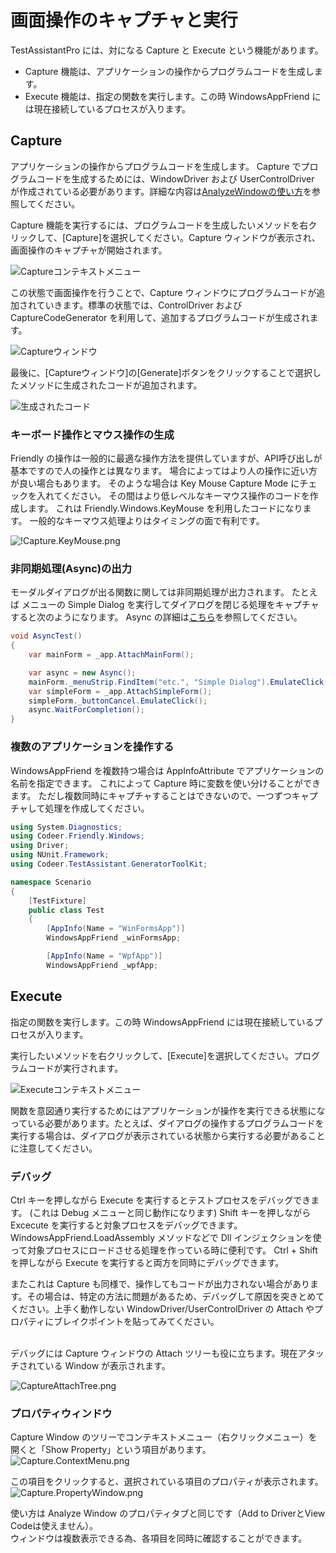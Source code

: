 # 画面操作のキャプチャと実行

TestAssistantPro には、対になる Capture と Execute という機能があります。

- Capture 機能は、アプリケーションの操作からプログラムコードを生成します。
- Execute 機能は、指定の関数を実行します。この時 WindowsAppFriend には現在接続しているプロセスが入ります。

## Capture

アプリケーションの操作からプログラムコードを生成します。
Capture でプログラムコードを生成するためには、WindowDriver および UserControlDriver が作成されている必要があります。詳細な内容は[AnalyzeWindowの使い方](./AnalyzeWindow.md)を参照してください。

Capture 機能を実行するには、プログラムコードを生成したいメソッドを右クリックして、[Capture]を選択してください。Capture ウィンドウが表示され、画面操作のキャプチャが開始されます。

![Captureコンテキストメニュー](../Img/CaptureAndExecute.CaptureContextMenu.png)

この状態で画面操作を行うことで、Capture ウィンドウにプログラムコードが追加されていきます。標準の状態では、ControlDriver および CaptureCodeGenerator を利用して、追加するプログラムコードが生成されます。

![Captureウィンドウ](../Img/CaptureAndExecute.CaptureWindow.png)

最後に、[Captureウィンドウ]の[Generate]ボタンをクリックすることで選択したメソッドに生成されたコードが追加されます。

![生成されたコード](../Img/CaptureAndExecute.GeneratedCode.png)


### キーボード操作とマウス操作の生成

Friendly の操作は一般的に最適な操作方法を提供していますが、API呼び出しが基本ですので人の操作とは異なります。
場合によってはより人の操作に近い方が良い場合もあります。
そのような場合は Key Mouse Capture Mode にチェックを入れてください。
その間はより低レベルなキーマウス操作のコードを作成します。
これは Friendly.Windows.KeyMouse を利用したコードになります。
一般的なキーマウス処理よりはタイミングの面で有利です。

![!Capture.KeyMouse.png](../Img/Capture.KeyMouse.png)

### 非同期処理(Async)の出力

モーダルダイアログが出る関数に関しては非同期処理が出力されます。
たとえば メニューの Simple Dialog を実行してダイアログを閉じる処理をキャプチャすると次のようになります。
Async の詳細は[こちら](https://github.com/Codeer-Software/Friendly/blob/master/README.jp.md#async)を参照してください。

```cs
void AsyncTest()
{
    var mainForm = _app.AttachMainForm();

    var async = new Async();
    mainForm._menuStrip.FindItem("etc.", "Simple Dialog").EmulateClick(async);
    var simpleForm = _app.AttachSimpleForm();
    simpleForm._buttonCancel.EmulateClick();
    async.WaitForCompletion();
}
```

### 複数のアプリケーションを操作する

WindowsAppFriend を複数持つ場合は AppInfoAttribute でアプリケーションの名前を指定できます。
これによって Capture 時に変数を使い分けることができます。
ただし複数同時にキャプチャすることはできないので、一つずつキャプチャして処理を作成してください。

```cs
using System.Diagnostics;
using Codeer.Friendly.Windows;
using Driver;
using NUnit.Framework;
using Codeer.TestAssistant.GeneratorToolKit;

namespace Scenario
{
    [TestFixture]
    public class Test
    {
        [AppInfo(Name = "WinFormsApp")]
        WindowsAppFriend _winFormsApp;

        [AppInfo(Name = "WpfApp")]
        WindowsAppFriend _wpfApp;
```

## Execute

指定の関数を実行します。この時 WindowsAppFriend には現在接続しているプロセスが入ります。

実行したいメソッドを右クリックして、[Execute]を選択してください。プログラムコードが実行されます。

![Executeコンテキストメニュー](../Img/CaptureAndExecute.ExecuteContextMenu.png)

関数を意図通り実行するためにはアプリケーションが操作を実行できる状態になっている必要があります。たとえば、ダイアログの操作するプログラムコードを実行する場合は、ダイアログが表示されている状態から実行する必要があることに注意してください。

### デバッグ

Ctrl キーを押しながら Execute を実行するとテストプロセスをデバッグできます。
(これは Debug メニューと同じ動作になります)
Shift キーを押しながら Excecute を実行すると対象プロセスをデバッグできます。WindowsAppFriend.LoadAssembly メソッドなどで Dll インジェクションを使って対象プロセスにロードさせる処理を作っている時に便利です。
Ctrl + Shift を押しながら Execute を実行すると両方を同時にデバッグできます。
<br>
<!-- textlint-disable japanese/no-doubled-joshi -->
またこれは Capture も同様で、操作してもコードが出力されない場合があります。その場合は、特定の方法に問題があるため、デバッグして原因を突きとめてください。上手く動作しない WindowDriver/UserControlDriver の Attach やプロパティにブレイクポイントを貼ってみてください。
<!-- textlint-enable japanese/no-doubled-joshi -->

<br>
デバッグには Capture ウィンドウの Attach ツリーも役に立ちます。現在アタッチされている Window が表示されます。

![CaptureAttachTree.png](../Img/CaptureAttachTree.png)

### プロパティウィンドウ

Capture Window のツリーでコンテキストメニュー（右クリックメニュー）を開くと「Show Property」という項目があります。<br>
![Capture.ContextMenu.png](../Img/Capture.ContextMenu.png)

この項目をクリックすると、選択されている項目のプロパティが表示されます。<br>
![Capture.PropertyWindow.png](../Img/Capture.PropertyWindow.png)

使い方は Analyze Window のプロパティタブと同じです（Add to DriverとView Codeは使えません）。<br>
ウィンドウは複数表示できる為、各項目を同時に確認することができます。
